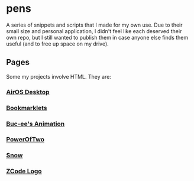# pens

A series of snippets and scripts that I made for my own use. Due to their small size and personal application, I didn't feel like each deserved their own repo, but I still wanted to publish them in case anyone else finds them useful (and to free up space on my drive).

## Pages

Some my projects involve HTML. They are:

### [AirOS Desktop](./air-os)

### [Bookmarklets](./bookmarklets)

### [Buc-ee's Animation](./buccees)

### [PowerOfTwo](./power-of-two)

### [Snow](./snow)

### [ZCode Logo](./zcode-logo)

